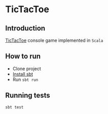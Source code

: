 # TicTacToe

## Introduction
[TicTacToe](https://en.wikipedia.org/wiki/Tic-tac-toe) console game implemented in `Scala`

## How to run
- Clone project
- [Install sbt](https://www.scala-sbt.org/1.x/docs/Setup.html)
- Run `sbt run`

## Running tests
```shell
sbt test
```